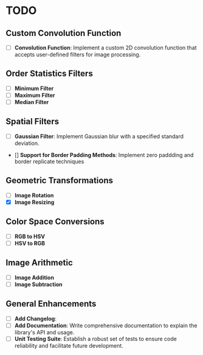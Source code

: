 # TODO

## Custom Convolution Function

- [ ] **Convolution Function**: Implement a custom 2D convolution function that accepts user-defined filters for image processing.

## Order Statistics Filters

- [ ] **Minimum Filter**
- [ ] **Maximum Filter**
- [ ] **Median Filter**

## Spatial Filters

- [ ] **Gaussian Filter**: Implement Gaussian blur with a specified standard deviation.
- [] **Support for Border Padding Methods**: Implement zero paddding and border replicate techniques

## Geometric Transformations

- [ ] **Image Rotation**
- [x] **Image Resizing**

## Color Space Conversions

- [ ] **RGB to HSV**
- [ ] **HSV to RGB**

## Image Arithmetic

- [ ] **Image Addition**
- [ ] **Image Subtraction**

## General Enhancements

- [ ] **Add Changelog**:
- [ ] **Add Documentation**: Write comprehensive documentation to explain the library's API and usage.
- [ ] **Unit Testing Suite**: Establish a robust set of tests to ensure code reliability and facilitate future development.
